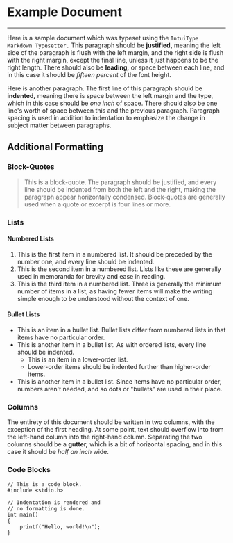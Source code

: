 # Example Document

---

Here is a sample document which was typeset using the `IntuiType Markdown Typesetter.`
This paragraph should be **justified,** meaning the left side of the paragraph is flush with the left margin, and the right side is flush with the right margin,
except the final line, unless it just happens to be the right length.
There should also be **leading,** or space between each line, and in this case it should be *fifteen percent* of the font height.

Here is another paragraph.
The first line of this paragraph should be **indented,** meaning there is space between the left margin and the type,
which in this case should be *one inch* of space.
There should also be one line's worth of space between this and the previous paragraph.
Paragraph spacing is used in addition to indentation to emphasize the change in subject matter between paragraphs.

## Additional Formatting

### Block-Quotes
> This is a block-quote.
> The paragraph should be justified, and every line should be indented from both the left and the right, making the paragraph appear horizontally condensed.
> Block-quotes are generally used when a quote or excerpt is four lines or more.

### Lists

#### Numbered Lists
1. This is the first item in a numbered list.
It should be preceded by the number one, and every line should be indented.
2. This is the second item in a numbered list.
Lists like these are generally used in memoranda for brevity and ease in reading.
3. This is the third item in a numbered list.
Three is generally the minimum number of items in a list,
as having fewer items will make the writing simple enough to be understood without the context of one.

#### Bullet Lists
- This is an item in a bullet list.
Bullet lists differ from numbered lists in that items have no particular order.
- This is another item in a bullet list.
As with ordered lists, every line should be indented.
  - This is an item in a lower-order list.
  - Lower-order items should be indented further than higher-order items.
- This is another item in a bullet list.
Since items have no particular order, numbers aren't needed, and so dots or "bullets" are used in their place.

### Columns
The entirety of this document should be written in two columns, with the exception of the first heading.
At some point, text should overflow into from the left-hand column into the right-hand column.
Separating the two columns should be a **gutter,** which is a bit of horizontal spacing,
and in this case it should be *half an inch* wide.

### Code Blocks
```
// This is a code block.
#include <stdio.h>

// Indentation is rendered and
// no formatting is done.
int main()
{
    printf("Hello, world!\n");
}
```
